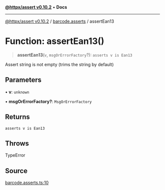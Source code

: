 [**@httpx/assert v0.10.2**](../../README.md) • **Docs**

***

[@httpx/assert v0.10.2](../../README.md) / [barcode.asserts](../README.md) / assertEan13

# Function: assertEan13()

> **assertEan13**(`v`, `msgOrErrorFactory`?): `asserts v is Ean13`

Assert string is not empty (trims the string by default)

## Parameters

• **v**: `unknown`

• **msgOrErrorFactory?**: `MsgOrErrorFactory`

## Returns

`asserts v is Ean13`

## Throws

TypeError

## Source

[barcode.asserts.ts:10](https://github.com/belgattitude/httpx/blob/9872a04f73c192beff5f4b4d63a156ff5269c00c/packages/assert/src/barcode.asserts.ts#L10)
